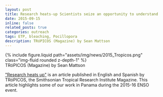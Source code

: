 ```yaml
---
layout: post
title: Research heats-up Scientists seize an opportunity to understand what a warmer world will look like
date: 2015-09-15
inline: false
related_posts: true
categories: outreach
tags: ETP, bleaching, Pocillopora
description: TRóPICOS (Magazine) by Sean Mattson
---
```



<div class="row mt-2">
    <div class="col-sm mt-2 mt-md-0">
        {% include figure.liquid path="assets/img/news/2015_Tropicos.png" class="img-fluid rounded z-depth-1" %}
    </div>
</div>
<div class="caption">
    TRóPICOS (Magazine) by Sean Mattson
</div>

["Research heats up"](https://issuu.com/strinewspanama/docs/tropicos_september_2015/8) is an article published in English and Spanish by TRóPICOS, the Smithsonian Tropical Research Institute Magazine. This article highlights some of our work in Panama during the 2015-16 ENSO event.
